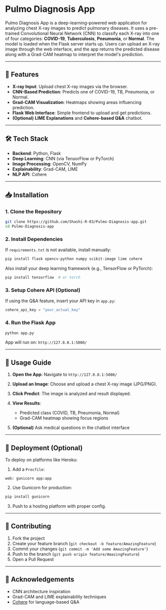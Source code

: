 # Pulmo Diagnosis App

Pulmo Diagnosis App is a deep-learning-powered web application for analyzing chest X-ray images to predict pulmonary diseases. It uses a pre-trained Convolutional Neural Network (CNN) to classify each X-ray into one of four categories: **COVID-19**, **Tuberculosis**, **Pneumonia**, or **Normal**. The model is loaded when the Flask server starts up. Users can upload an X-ray image through the web interface, and the app returns the predicted disease along with a Grad-CAM heatmap to interpret the model's prediction.

---

## 🚀 Features

* **X-ray Input**: Upload chest X-ray images via the browser.
* **CNN-Based Prediction**: Predicts one of COVID-19, TB, Pneumonia, or Normal.
* **Grad-CAM Visualization**: Heatmaps showing areas influencing prediction.
* **Flask Web Interface**: Simple frontend to upload and get predictions.
* **(Optional)** **LIME Explanations** and **Cohere-based Q\&A** chatbot.

---

## 🛠️ Tech Stack

* **Backend**: Python, Flask
* **Deep Learning**: CNN (via TensorFlow or PyTorch)
* **Image Processing**: OpenCV, NumPy
* **Explainability**: Grad-CAM, LIME
* **NLP API**: Cohere

---

## 📥 Installation

### 1. Clone the Repository

```bash
git clone https://github.com/Shashi-R-03/Pulmo-Diagnosis-app.git
cd Pulmo-Diagnosis-app
```

### 2. Install Dependencies

If `requirements.txt` is not available, install manually:

```bash
pip install flask opencv-python numpy scikit-image lime cohere
```

Also install your deep learning framework (e.g., TensorFlow or PyTorch):

```bash
pip install tensorflow  # or torch
```

### 3. Setup Cohere API (Optional)

If using the Q\&A feature, insert your API key in `app.py`:

```python
cohere_api_key = "your_actual_key"
```

### 4. Run the Flask App

```bash
python app.py
```

App will run on: `http://127.0.0.1:5000/`

---

## 🧪 Usage Guide

1. **Open the App**: Navigate to `http://127.0.0.1:5000/`
2. **Upload an Image**: Choose and upload a chest X-ray image (JPG/PNG).
3. **Click Predict**: The image is analyzed and result displayed.
4. **View Results**:

   * Predicted class (COVID, TB, Pneumonia, Normal)
   * Grad-CAM heatmap showing focus regions
5. **(Optional)** Ask medical questions in the chatbot interface

---

## 🚀 Deployment (Optional)

To deploy on platforms like Heroku:

1. Add a `Procfile`:

```
web: gunicorn app:app
```

2. Use Gunicorn for production:

```bash
pip install gunicorn
```

3. Push to a hosting platform with proper config.

---

## 🤝 Contributing

1. Fork the project
2. Create your feature branch (`git checkout -b feature/AmazingFeature`)
3. Commit your changes (`git commit -m 'Add some AmazingFeature'`)
4. Push to the branch (`git push origin feature/AmazingFeature`)
5. Open a Pull Request

---

## 🙏 Acknowledgements

* CNN architecture inspiration
* Grad-CAM and LIME explainability techniques
* [Cohere](https://cohere.ai) for language-based Q\&A
